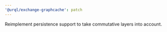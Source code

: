 ```yaml
---
'@urql/exchange-graphcache': patch
---
```


Reimplement persistence support to take commutative layers into account.
